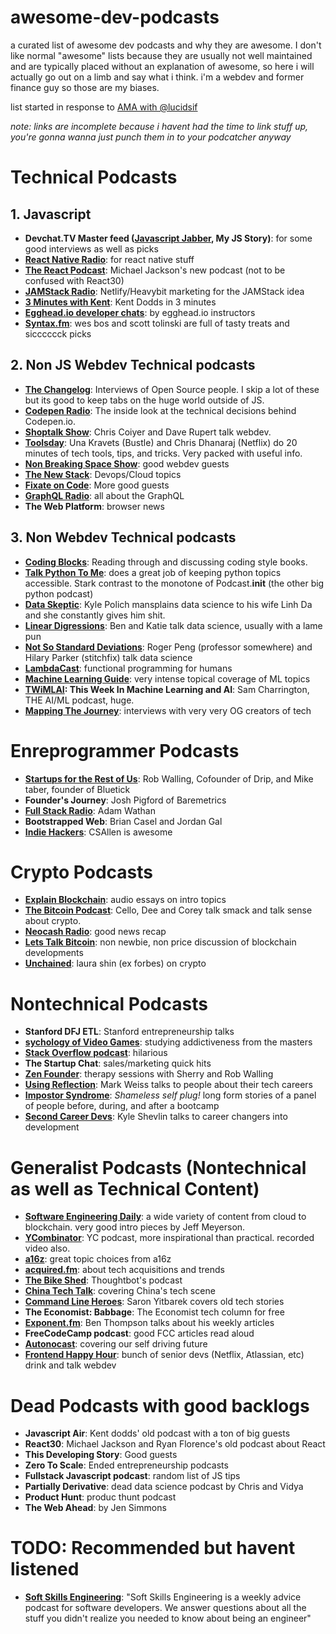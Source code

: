 # awesome-dev-podcasts
a curated list of awesome dev podcasts and why they are awesome. I don't like normal "awesome" lists because they are usually not well maintained and are typically placed without an explanation of awesome, so here i will actually go out on a limb and say what i think. i'm a webdev and former finance guy so those are my biases.

list started in response to [AMA with @lucidsif](https://github.com/sw-yx/ama/issues/3)

_note: links are incomplete because i havent had the time to link stuff up, you're gonna wanna just punch them in to your podcatcher anyway_

# Technical Podcasts

## 1. Javascript

- **Devchat.TV Master feed ([Javascript Jabber](https://devchat.tv/js-jabber), My JS Story)**: for some good interviews as well as picks
- **[React Native Radio](https://devchat.tv/react-native-radio)**: for react native stuff
- **[The React Podcast](https://www.spreaker.com/show/the-react-podcast)**: Michael Jackson's new podcast (not to be confused with React30)
- **[JAMStack Radio](https://www.heavybit.com/library/podcasts/jamstack-radio/)**: Netlify/Heavybit marketing for the JAMStack idea
- **[3 Minutes with Kent](https://www.briefs.fm/3-minutes-with-kent)**: Kent Dodds in 3 minutes
- **[Egghead.io developer chats](https://egghead.simplecast.fm/)**: by egghead.io instructors
- **[Syntax.fm](https://syntax.fm/)**: wes bos and scott tolinski are full of tasty treats and sicccccck picks

## 2. Non JS Webdev Technical podcasts

- **[The Changelog](https://changelog.com/)**: Interviews of Open Source people. I skip a lot of these but its good to keep tabs on the huge world outside of JS.
- **[Codepen Radio](https://blog.codepen.io/radio/)**: The inside look at the technical decisions behind Codepen.io.
- **[Shoptalk Show](http://shoptalkshow.com/)**: Chris Coiyer and Dave Rupert talk webdev.
- **[Toolsday](http://www.toolsday.io/)**: Una Kravets (Bustle) and Chris Dhanaraj (Netflix) do 20 minutes of tech tools, tips, and tricks. Very packed with useful info.
- **[Non Breaking Space Show](https://goodstuff.fm/nbsp/)**: good webdev guests
- **[The New Stack](https://thenewstack.io/podcasts/)**: Devops/Cloud topics
- **[Fixate on Code](https://soundcloud.com/fixateoncode)**: More good guests
- **[GraphQL Radio](https://graphqlradio.com/)**: all about the GraphQL
- **The Web Platform**: browser news

## 3. Non Webdev Technical podcasts

- **[Coding Blocks](https://www.codingblocks.net/)**: Reading through and discussing coding style books.
- **[Talk Python To Me](https://talkpython.fm/)**: does a great job of keeping python topics accessible. Stark contrast to the monotone of Podcast.__init__ (the other big python podcast)
- **[Data Skeptic](https://dataskeptic.com/)**: Kyle Polich mansplains data science to his wife Linh Da and she constantly gives him shit.
- **[Linear Digressions](http://lineardigressions.com/)**: Ben and Katie talk data science, usually with a lame pun
- **[Not So Standard Deviations](http://nssdeviations.com/)**: Roger Peng (professor somewhere) and Hilary Parker (stitchfix) talk data science
- **[LambdaCast](https://soundcloud.com/lambda-cast)**: functional programming for humans
- **[Machine Learning Guide](http://ocdevel.com/podcasts/machine-learning)**: very intense topical coverage of ML topics
- **[TWiMLAI](https://twimlai.com/): This Week In Machine Learning and AI**: Sam Charrington, THE AI/ML podcast, huge.
- **[Mapping The Journey](https://www.mappingthejourney.com/)**: interviews with very very OG creators of tech

# Enreprogrammer Podcasts

- **[Startups for the Rest of Us](http://www.startupsfortherestofus.com/)**: Rob Walling, Cofounder of Drip, and Mike taber, founder of Bluetick
- **Founder's Journey**: Josh Pigford of Baremetrics
- **[Full Stack Radio](http://www.fullstackradio.com/)**: Adam Wathan
- **Bootstrapped Web**: Brian Casel and Jordan Gal
- **[Indie Hackers](https://www.indiehackers.com/)**: CSAllen is awesome

# Crypto Podcasts

- **[Explain Blockchain](https://explainblockchain.io/)**: audio essays on intro topics
- **[The Bitcoin Podcast](https://thebitcoinpodcast.com/)**: Cello, Dee and Corey talk smack and talk sense about crypto.
- **[Neocash Radio](http://neocashradio.com/)**: good news recap
- **[Lets Talk Bitcoin](https://letstalkbitcoin.com/)**: non newbie, non price discussion of blockchain developments
- **[Unchained](http://unchainedpodcast.co/)**: laura shin (ex forbes) on crypto

# Nontechnical Podcasts

- **Stanford DFJ ETL**: Stanford entrepreneurship talks
- **[sychology of Video Games](http://www.psychologyofgames.com/)**: studying addictiveness from the masters
- **[Stack Overflow podcast](https://stackoverflow.blog/podcasts/)**: hilarious
- **The Startup Chat**: sales/marketing quick hits
- **[Zen Founder](https://zenfounder.com/)**: therapy sessions with Sherry and Rob Walling
- **[Using Reflection](https://itunes.apple.com/us/podcast/using-reflection/id1294155220?mt=2)**: Mark Weiss talks to people about their tech careers
- **[Impostor Syndrome](https://www.impostor-syndrome.org/)**: _Shameless self plug!_ long form stories of a panel of people before, during, and after a bootcamp
- **[Second Career Devs](https://secondcareerdevs.com/)**: Kyle Shevlin talks to career changers into development

# Generalist Podcasts (Nontechnical as well as Technical Content)

- **[Software Engineering Daily](https://softwareengineeringdaily.com/)**: a wide variety of content from cloud to blockchain. very good intro pieces by Jeff Meyerson.
- **[YCombinator](http://blog.ycombinator.com/category/podcast/)**: YC podcast, more inspirational than practical. recorded video also.
- **[a16z](https://a16z.com/podcasts/)**: great topic choices from a16z
- **[acquired.fm](http://www.acquired.fm/)**: about tech acquisitions and trends
- **[The Bike Shed](http://bikeshed.fm/)**: Thoughtbot's podcast
- **[China Tech Talk](http://chinatechtalk.libsyn.com/)**: covering China's tech scene
- **[Command Line Heroes](https://www.redhat.com/en/command-line-heroes)**: Saron Yitbarek covers old tech stories
- **The Economist: Babbage**: The Economist tech column for free
- **[Exponent.fm](http://exponent.fm/)**: Ben Thompson talks about his weekly articles
- **FreeCodeCamp podcast**: good FCC articles read aloud
- **[Autonocast](http://www.autonocast.com/)**: covering our self driving future
- **[Frontend Happy Hour](http://frontendhappyhour.com/)**: bunch of senior devs (Netflix, Atlassian, etc) drink and talk webdev

# Dead Podcasts with good backlogs

- **Javascript Air**: Kent dodds' old podcast with a ton of big guests
- **React30**: Michael Jackson and Ryan Florence's old podcast about React
- **This Developing Story**: Good guests
- **Zero To Scale**: Ended entrepreneurship podcasts
- **Fullstack Javascript podcast**: random list of JS tips
- **Partially Derivative**: dead data science podcast by Chris and Vidya
- **Product Hunt**: produc thunt podcast
- **The Web Ahead**: by Jen Simmons


# TODO: Recommended but havent listened

- **[Soft Skills Engineering](https://softskills.audio/)**: "Soft Skills Engineering is a weekly advice podcast for software developers. We answer questions about all the stuff you didn't realize you needed to know about being an engineer"
